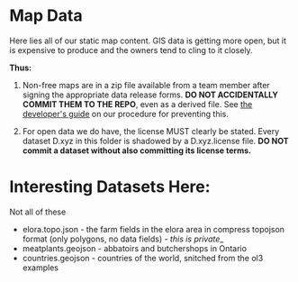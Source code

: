 # Map Data

Here lies all of our static map content. GIS data is getting more open, but it is expensive to produce and the owners tend to cling to it closely.

**Thus:**

1. Non-free maps are in a zip file available from a team member after signing the appropriate data release forms.
**DO NOT ACCIDENTALLY COMMIT THEM TO THE REPO**, even as a derived file.
 See [the developer's guide](../../src/README.md#keeping-copyrighted-data-out) on our procedure for preventing this.

1. For open data we do have, the license MUST clearly be stated.
Every dataset D.xyz in this folder is shadowed by a D.xyz.license file.
**DO NOT commit a dataset without also committing its license terms.**

# Interesting Datasets Here:

Not all of these 

* elora.topo.json - the farm fields in the elora area in compress topojson format (only polygons, no data fields) - _this is private__
* meatplants.geojson - abbatoirs and butchershops in Ontario
* countries.geojson - countries of the world, snitched from the ol3 examples
 
